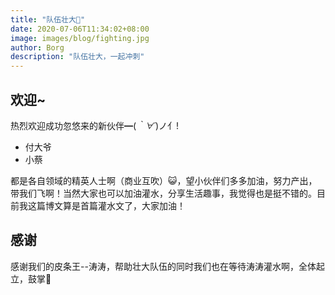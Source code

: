 ```yaml
---
title: "队伍壮大💪"
date: 2020-07-06T11:34:02+08:00
image: images/blog/fighting.jpg
author: Borg
description: "队伍壮大，一起冲刺"
---
```


## 欢迎~
热烈欢迎成功忽悠来的新伙伴━(*｀∀´*)ノ亻!
* 付大爷
* 小蔡

都是各自领域的精英人士啊（商业互吹）😺，望小伙伴们多多加油，努力产出，带我们飞啊！当然大家也可以加油灌水，分享生活趣事，我觉得也是挺不错的。目前我这篇博文算是首篇灌水文了，大家加油！

## 感谢
感谢我们的皮条王--涛涛，帮助壮大队伍的同时我们也在等待涛涛灌水啊，全体起立，鼓掌👏